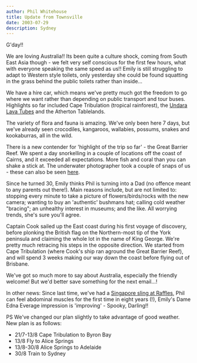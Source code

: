 ```yaml
---
author: Phil Whitehouse
title: Update from Townsville
date: 2003-07-29
description: Sydney
---
```


G'day!!

We are loving Australia!! Its been quite a culture shock, coming from South East Asia though - we felt very self conscious for the first few hours, what with everyone speaking the same speed as us!! Emily is still struggling to adapt to Western style toilets, only yesterday she could be found squatting in the grass behind the public toilets rather than inside...

We have a hire car, which means we've pretty much got the freedom to go where we want rather than depending on public transport and tour buses. Highlights so far included Cape Tribulation (tropical rainforest), the [Undara Lava Tubes](https://web.archive.org/web/20040206224625/http://www.undara.com.au/) and the Atherton Tablelands.

The variety of flora and fauna is amazing. We've only been here 7 days, but we've already seen crocodiles, kangaroos, wallabies, possums, snakes and kookaburras, all in the wild.

There is a new contender for 'highlight of the trip so far' - the Great Barrier Reef. We spent a day snorkelling in a couple of locations off the coast of Cairns, and it exceeded all expectations. More fish and coral than you can shake a stick at. The underwater photographer took a couple of snaps of us - these can also be seen [here](https://www.flickr.com/photos/philliecasablanca/2050337144/in/album-72157603245139070/).

Since he turned 30, Emily thinks Phil is turning into a Dad (no offence meant to any parents out there!). Main reasons include, but are not limited to: stopping every minute to take a picture of flowers/birds/rocks with the new camera; wanting to buy an 'authentic' bushmans hat; calling cold weather "bracing"; an unhealthy interest in museums; and the like. All worrying trends, she's sure you'll agree.

Captain Cook sailed up the East coast during his first voyage of discovery, before plonking the British flag on the Northern-most tip of the York peninsula and claiming the whole lot in the name of King George. We're pretty much retracing his steps in the opposite direction. We started from Cape Tribulation (where Cook's ship ran aground the Great Barrier Reef), and will spend 3 weeks making our way down the coast before flying out of Brisbane.

We've got so much more to say about Australia, especially the friendly welcome! But we'd better save something for the next email...!

In other news: Since last time, we've had a [Singapore sling at Raffles](https://www.flickr.com/photos/philliecasablanca/2050233348/in/album-72157603248668789/), Phil can feel abdominal muscles for the first time in eight years (!), Emily's Dame Edna Everage impression is 'improving' - Spooky, Darling!!

PS We've changed our plan slightly to take advantage of good weather. New plan is as follows:

* 21/7-13/8 Cape Tribulation to Byron Bay 
* 13/8 Fly to Alice Springs
* 13/8-30/8 Alice Springs to Adelaide
* 30/8 Train to Sydney
